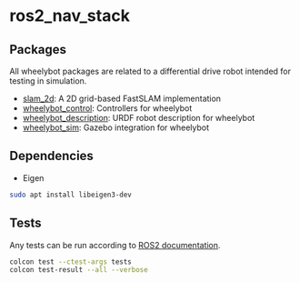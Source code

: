 # ros2_nav_stack

## Packages

All wheelybot packages are related to a differential drive robot intended for testing in simulation.

* [slam_2d](slam_2d): A 2D grid-based FastSLAM implementation
* [wheelybot_control](wheelybot_control): Controllers for wheelybot
* [wheelybot_description](wheelybot_description): URDF robot description for wheelybot
* [wheelybot_sim](wheelybot_sim): Gazebo integration for wheelybot

## Dependencies

* Eigen

```sh
sudo apt install libeigen3-dev
```

## Tests

Any tests can be run according to [ROS2 documentation](https://docs.ros.org/en/foxy/Tutorials/Intermediate/Testing/CLI.html).

```sh
colcon test --ctest-args tests
colcon test-result --all --verbose
```
